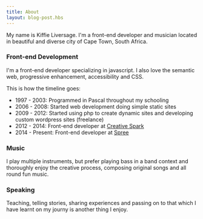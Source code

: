 ```yaml
---
title: About
layout: blog-post.hbs
---
```


My name is Kiffie Liversage. I'm a front-end developer and musician located in beautiful and diverse city of Cape Town, South Africa.



### Front-end Development

I'm a front-end developer specializing in javascript. I also love the semantic web, progressive enhancement, accessibility and CSS. 

This is how the timeline goes:

- 1997 - 2003: Programmed in Pascal throughout my schooling
- 2006 - 2008: Started web development doing simple static sites
- 2009 - 2012: Started using php to create dynamic sites and developing custom wordpress sites (freelance)
- 2012 - 2014: Front-end developer at [Creative Spark](http://www.creativespark.co.za/)
- 2014 - Present: Front-end developer at [Spree](http://www.spree.co.za)


### Music


I play multiple instruments, but prefer playing bass in a band context and thoroughly enjoy the creative process, composing original songs and all round fun music.


### Speaking


Teaching, telling stories, sharing experiences and passing on to that which I have learnt on my journy is another thing I enjoy.
